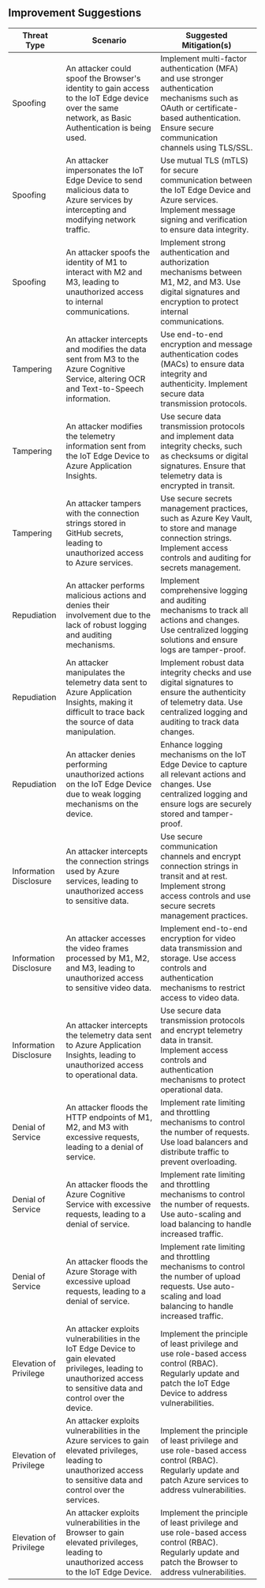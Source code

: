 ## Improvement Suggestions

| Threat Type         | Scenario | Suggested Mitigation(s) |
|--------------------|----------|--------------------------|
| Spoofing       | An attacker could spoof the Browser's identity to gain access to the IoT Edge device over the same network, as Basic Authentication is being used. | Implement multi-factor authentication (MFA) and use stronger authentication mechanisms such as OAuth or certificate-based authentication. Ensure secure communication channels using TLS/SSL. |
| Spoofing       | An attacker impersonates the IoT Edge Device to send malicious data to Azure services by intercepting and modifying network traffic. | Use mutual TLS (mTLS) for secure communication between the IoT Edge Device and Azure services. Implement message signing and verification to ensure data integrity. |
| Spoofing       | An attacker spoofs the identity of M1 to interact with M2 and M3, leading to unauthorized access to internal communications. | Implement strong authentication and authorization mechanisms between M1, M2, and M3. Use digital signatures and encryption to protect internal communications. |
| Tampering      | An attacker intercepts and modifies the data sent from M3 to the Azure Cognitive Service, altering OCR and Text-to-Speech information. | Use end-to-end encryption and message authentication codes (MACs) to ensure data integrity and authenticity. Implement secure data transmission protocols. |
| Tampering      | An attacker modifies the telemetry information sent from the IoT Edge Device to Azure Application Insights. | Use secure data transmission protocols and implement data integrity checks, such as checksums or digital signatures. Ensure that telemetry data is encrypted in transit. |
| Tampering      | An attacker tampers with the connection strings stored in GitHub secrets, leading to unauthorized access to Azure services. | Use secure secrets management practices, such as Azure Key Vault, to store and manage connection strings. Implement access controls and auditing for secrets management. |
| Repudiation    | An attacker performs malicious actions and denies their involvement due to the lack of robust logging and auditing mechanisms. | Implement comprehensive logging and auditing mechanisms to track all actions and changes. Use centralized logging solutions and ensure logs are tamper-proof. |
| Repudiation    | An attacker manipulates the telemetry data sent to Azure Application Insights, making it difficult to trace back the source of data manipulation. | Implement robust data integrity checks and use digital signatures to ensure the authenticity of telemetry data. Use centralized logging and auditing to track data changes. |
| Repudiation    | An attacker denies performing unauthorized actions on the IoT Edge Device due to weak logging mechanisms on the device. | Enhance logging mechanisms on the IoT Edge Device to capture all relevant actions and changes. Use centralized logging and ensure logs are securely stored and tamper-proof. |
| Information Disclosure | An attacker intercepts the connection strings used by Azure services, leading to unauthorized access to sensitive data. | Use secure communication channels and encrypt connection strings in transit and at rest. Implement strong access controls and use secure secrets management practices. |
| Information Disclosure | An attacker accesses the video frames processed by M1, M2, and M3, leading to unauthorized access to sensitive video data. | Implement end-to-end encryption for video data transmission and storage. Use access controls and authentication mechanisms to restrict access to video data. |
| Information Disclosure | An attacker intercepts the telemetry data sent to Azure Application Insights, leading to unauthorized access to operational data. | Use secure data transmission protocols and encrypt telemetry data in transit. Implement access controls and authentication mechanisms to protect operational data. |
| Denial of Service | An attacker floods the HTTP endpoints of M1, M2, and M3 with excessive requests, leading to a denial of service. | Implement rate limiting and throttling mechanisms to control the number of requests. Use load balancers and distribute traffic to prevent overloading. |
| Denial of Service | An attacker floods the Azure Cognitive Service with excessive requests, leading to a denial of service. | Implement rate limiting and throttling mechanisms to control the number of requests. Use auto-scaling and load balancing to handle increased traffic. |
| Denial of Service | An attacker floods the Azure Storage with excessive upload requests, leading to a denial of service. | Implement rate limiting and throttling mechanisms to control the number of upload requests. Use auto-scaling and load balancing to handle increased traffic. |
| Elevation of Privilege | An attacker exploits vulnerabilities in the IoT Edge Device to gain elevated privileges, leading to unauthorized access to sensitive data and control over the device. | Implement the principle of least privilege and use role-based access control (RBAC). Regularly update and patch the IoT Edge Device to address vulnerabilities. |
| Elevation of Privilege | An attacker exploits vulnerabilities in the Azure services to gain elevated privileges, leading to unauthorized access to sensitive data and control over the services. | Implement the principle of least privilege and use role-based access control (RBAC). Regularly update and patch Azure services to address vulnerabilities. |
| Elevation of Privilege | An attacker exploits vulnerabilities in the Browser to gain elevated privileges, leading to unauthorized access to the IoT Edge Device. | Implement the principle of least privilege and use role-based access control (RBAC). Regularly update and patch the Browser to address vulnerabilities. |
